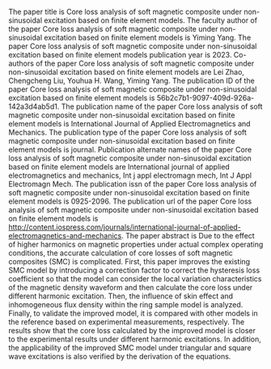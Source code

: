 The paper title is Core loss analysis of soft magnetic composite under non-sinusoidal excitation based on finite element models.
The faculty author of the paper Core loss analysis of soft magnetic composite under non-sinusoidal excitation based on finite element models is Yiming Yang.
The paper Core loss analysis of soft magnetic composite under non-sinusoidal excitation based on finite element models publication year is 2023.
Co-authors of the paper Core loss analysis of soft magnetic composite under non-sinusoidal excitation based on finite element models are Lei Zhao, Chengcheng Liu, Youhua H. Wang, Yiming Yang.
The publication ID of the paper Core loss analysis of soft magnetic composite under non-sinusoidal excitation based on finite element models is 56b2c7b1-9097-409d-926a-142a3d4ab5d1.
The publication name of the paper Core loss analysis of soft magnetic composite under non-sinusoidal excitation based on finite element models is International Journal of Applied Electromagnetics and Mechanics.
The publication type of the paper Core loss analysis of soft magnetic composite under non-sinusoidal excitation based on finite element models is journal.
Publication alternate names of the paper Core loss analysis of soft magnetic composite under non-sinusoidal excitation based on finite element models are International journal of applied electromagnetics and mechanics, Int j appl electromagn mech, Int J Appl Electromagn Mech.
The publication issn of the paper Core loss analysis of soft magnetic composite under non-sinusoidal excitation based on finite element models is 0925-2096.
The publication url of the paper Core loss analysis of soft magnetic composite under non-sinusoidal excitation based on finite element models is http://content.iospress.com/journals/international-journal-of-applied-electromagnetics-and-mechanics.
The paper abstract is Due to the effect of higher harmonics on magnetic properties under actual complex operating conditions, the accurate calculation of core losses of soft magnetic composites (SMC) is complicated. First, this paper improves the existing SMC model by introducing a correction factor to correct the hysteresis loss coefficient so that the model can consider the local variation characteristics of the magnetic density waveform and then calculate the core loss under different harmonic excitation. Then, the influence of skin effect and inhomogeneous flux density within the ring sample model is analyzed. Finally, to validate the improved model, it is compared with other models in the reference based on experimental measurements, respectively. The results show that the core loss calculated by the improved model is closer to the experimental results under different harmonic excitations. In addition, the applicability of the improved SMC model under triangular and square wave excitations is also verified by the derivation of the equations.
